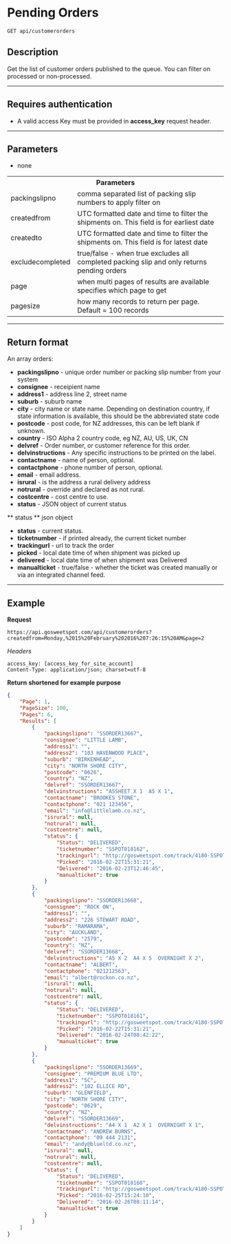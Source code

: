 # Pending Orders

    GET api/customerorders

## Description
Get the list of customer orders published to the queue. You can filter on processed or non-processed.

***

## Requires authentication
* A valid access Key must be provided in **access_key** request header.

***

## Parameters
- none
<table>
  <tr>
    <th colspan="2">Parameters</th>
  </tr>
  <tr>
    <td>packingslipno</td>
    <td>comma separated list of packing slip numbers to apply filter on</td>
  </tr>
  <tr>
    <td>createdfrom</td>
    <td>UTC formatted date and time to filter the shipments on. This field is for earliest date</td>
  </tr>
  <tr>
    <td>createdto</td>
    <td>UTC formatted date and time to filter the shipments on. This field is for latest date</td>
  </tr>
  <tr>
    <td>excludecompleted</td>
    <td>true/false - when true excludes all completed packing slip and only returns pending orders</td>
  </tr>
  <tr>
    <td>page</td>
    <td>when multi pages of results are available specifies which page to get</td>
  </tr>
  <tr>
    <td>pagesize</td>
    <td>how many records to return per page. Default = 100 records</td>
  </tr>
</table>

***

## Return format
An array orders:

- **packingslipno** - unique order number or packing slip number from your system
- **consignee** - receipient name
- **address1** - address line 2, street name
- **suburb** - suburb name
- **city** - city name or state name. Depending on destination country, if state information is available, this should be the abbreviated state code
- **postcode** - post code, for NZ addresses, this can be left blank if unknown.
- **country** - ISO Alpha 2 country code, eg NZ, AU, US, UK, CN
- **delvref** - Order number, or customer reference for this order.
- **delvinstructions** - Any specific instructions to be printed on the label.
- **contactname** - name of person, optional.
- **contactphone** - phone number of person, optional.
- **email** - email address.
- **isrural** - is the address a rural delivery address
- **notrural** - override and declared as not rural.
- **costcentre** - cost centre to use.
- **status** - JSON object of current status


** status ** json object
- **status** - current status.
- **ticketnumber** - if printed already, the current ticket number
- **trackingurl** - url to track the order
- **picked** - local date time of when shipment was picked up
- **delivered** - local date time of when shipment was Delivered
- **manualticket** - true/false - whether the ticket was created manually or via an integrated channel feed.
***

## Example
**Request**

    https://api.gosweetspot.com/api/customerorders?createdfrom=Monday,%2015%20February%202016%207:26:15%20AM&page=2

*Headers*

    access_key: [access_key_for_site_account]
    Content-Type: application/json; charset=utf-8


**Return** __shortened for example purpose__
``` json
{
    "Page": 1,
    "PageSize": 100,
    "Pages": 6,
    "Results": [
        {
            "packingslipno": "SSORDER13667",
            "consignee": "LITTLE LAMB",
            "address1": "",
            "address2": "103 HAVENWOOD PLACE",
            "suburb": "BIRKENHEAD",
            "city": "NORTH SHORE CITY",
            "postcode": "0626",
            "country": "NZ",
            "delvref": "SSORDER13667",
            "delvinstructions": "A5SHEET X 1  A5 X 1",
            "contactname": "BROOKES STONE",
            "contactphone": "021 123456",
            "email": "info@littlelamb.co.nz",
            "isrural": null,
            "notrural": null,
            "costcentre": null,
            "status": {
                "Status": "DELIVERED",
                "ticketnumber": "SSPOT018162",
                "trackingurl": "http://gosweetspot.com/track/4180-SSPOT018162",
                "Picked": "2016-02-22T15:31:21",
                "Delivered": "2016-02-23T12:46:45",
                "manualticket": true
            }
        },
        {
            "packingslipno": "SSORDER13668",
            "consignee": "ROCK ON",
            "address1": "",
            "address2": "226 STEWART ROAD",
            "suburb": "RAMARAMA",
            "city": "AUCKLAND",
            "postcode": "2579",
            "country": "NZ",
            "delvref": "SSORDER13668",
            "delvinstructions": "A5 X 2  A4 X 5  OVERNIGHT X 2",
            "contactname": "ALBERT",
            "contactphone": "021212563",
            "email": "albert@rockon.co.nz",
            "isrural": null,
            "notrural": null,
            "costcentre": null,
            "status": {
                "Status": "DELIVERED",
                "ticketnumber": "SSPOT018161",
                "trackingurl": "http://gosweetspot.com/track/4180-SSPOT018161",
                "Picked": "2016-02-22T15:31:21",
                "Delivered": "2016-02-24T08:42:22",
                "manualticket": true
            }
        },
        {
            "packingslipno": "SSORDER13669",
            "consignee": "PREMIUM BLUE LTD",
            "address1": "5C",
            "address2": "102 ELLICE RD",
            "suburb": "GLENFIELD",
            "city": "NORTH SHORE CITY",
            "postcode": "0629",
            "country": "NZ",
            "delvref": "SSORDER13669",
            "delvinstructions": "A4 X 1  A2 X 1  OVERNIGHT X 1",
            "contactname": "ANDREW BURNS",
            "contactphone": "09 444 2131",
            "email": "andy@blueltd.co.nz",
            "isrural": null,
            "notrural": null,
            "costcentre": null,
            "status": {
                "Status": "DELIVERED",
                "ticketnumber": "SSPOT018160",
                "trackingurl": "http://gosweetspot.com/track/4180-SSPOT018160",
                "Picked": "2016-02-25T15:24:10",
                "Delivered": "2016-02-26T08:11:14",
                "manualticket": true
            }
        }
    ]
}

```
